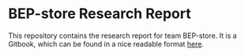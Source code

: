 # BEP-store Research Report

This repository contains the research report for team BEP-store. It is a Gitbook,
which can be found in a nice readable format [here](https://www.gitbook.com/read/book/bep-store/research-report).
